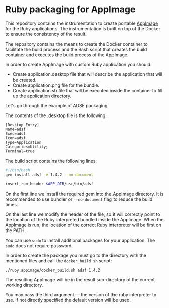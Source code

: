 # Ruby packaging for AppImage

This repository contains the instrumentation to create portable [AppImage](https://appimage.org) for the Ruby applications. The instrumentation is built on top of the Docker to ensure the consistency of the result.

The repository contains the means to create the Docker container to facilitate the build process and the Bash script that creates the build container and executes the build process of the AppImage.

In order to create AppImage with custom Ruby application you should:

* Create application.desktop file that will describe the application that will be created.
* Create application.png file for the bundle.
* Create application.sh file that will be executed inside the container to fill up the application directory.

Let's go through the example of ADSF packaging.

The contents of the .desktop file is the following:

```
[Desktop Entry]
Name=adsf
Exec=adsf
Icon=adsf
Type=Application
Categories=Utility;
Terminal=true
```

The build script contains the following lines:

```bash
#!/bin/bash
gem install adsf -v 1.4.2 --no-document

insert_run_header $APP_DIR/usr/bin/adsf
```

On the first line we install the required gem into the AppImage directory. It is recommended to use bundler or `--no-document` flag to reduce the build times.

On the last line we modify the header of the file, so it will correctly point to the location of the Ruby interpreted bundled inside the AppImage. When the AppImage is run, the location of the correct Ruby interpreter will be first on the PATH.

You can use `sudo` to install additional packages for your application. The `sudo` does not require password.

In order to create the package you must go to the directory with the mentioned files and call the `docker_build.sh` script:

```bash
./ruby.appimage/docker_build.sh adsf 1.4.2
```

The resulting AppImage will be in the result sub-directory of the current working directory.

You may pass the third argument — the version of the ruby interpreter to use. If not directly specified the default version will be used.
